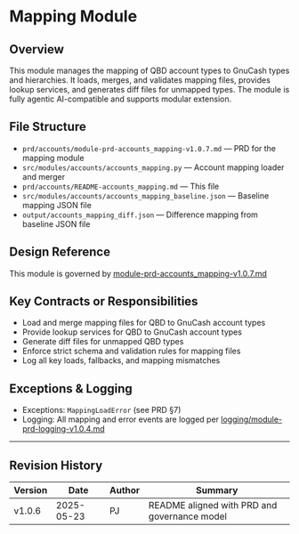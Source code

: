 # Mapping Module

## Overview
This module manages the mapping of QBD account types to GnuCash types and hierarchies. It loads, merges, and validates mapping files, provides lookup services, and generates diff files for unmapped types. The module is fully agentic AI-compatible and supports modular extension.

## File Structure
- `prd/accounts/module-prd-accounts_mapping-v1.0.7.md` — PRD for the mapping module
- `src/modules/accounts/accounts_mapping.py` — Account mapping loader and merger  
- `prd/accounts/README-accounts_mapping.md` — This file
- `src/modules/accounts/accounts_mapping_baseline.json` — Baseline mapping JSON file 
- `output/accounts_mapping_diff.json` — Difference mapping from baseline JSON file 

## Design Reference
This module is governed by [module-prd-accounts_mapping-v1.0.7.md](./module-prd-accounts_mapping-v1.0.7.md)

## Key Contracts or Responsibilities
- Load and merge mapping files for QBD to GnuCash account types
- Provide lookup services for QBD to GnuCash account types
- Generate diff files for unmapped QBD types
- Enforce strict schema and validation rules for mapping files
- Log all key loads, fallbacks, and mapping mismatches

## Exceptions & Logging
- Exceptions: `MappingLoadError` (see PRD §7)
- Logging: All mapping and error events are logged per [logging/module-prd-logging-v1.0.4.md](../logging/module-prd-logging-v1.0.4.md)

---
## Revision History  
| Version | Date       | Author | Summary                           
|---------|------------|--------|--------------------------------- 
| v1.0.6  | 2025-05-23 | PJ     | README aligned with PRD and governance model

